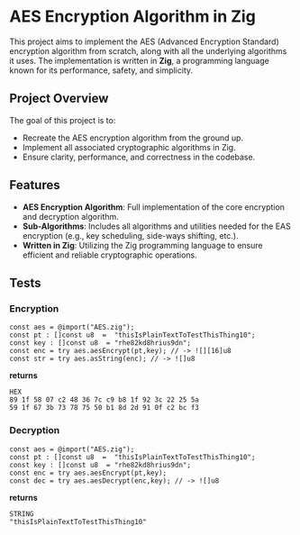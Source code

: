 # AES Encryption Algorithm in Zig

This project aims to implement the AES (Advanced Encryption Standard) encryption algorithm from scratch, along with all the underlying algorithms it uses. The implementation is written in **Zig**, a programming language known for its performance, safety, and simplicity.

## Project Overview

The goal of this project is to:

- Recreate the AES encryption algorithm from the ground up.
- Implement all associated cryptographic algorithms in Zig.
- Ensure clarity, performance, and correctness in the codebase.

## Features

- **AES Encryption Algorithm**: Full implementation of the core encryption and decryption algorithm.
- **Sub-Algorithms**: Includes all algorithms and utilities needed for the EAS encryption (e.g., key scheduling, side-ways shifting, etc.).
- **Written in Zig**: Utilizing the Zig programming language to ensure efficient and reliable cryptographic operations.

## Tests
### Encryption
```zig
const aes = @import("AES.zig");
const pt : []const u8  =  "thisIsPlainTextToTestThisThing10";
const key : []const u8  = "rhe82kd8hrius9dn";
const enc = try aes.aesEncrypt(pt,key); // -> ![][16]u8
const str = try aes.asString(enc); // -> ![]u8
```
**returns**
```hex
HEX
89 1f 58 07 c2 48 36 7c c9 b8 1f 92 3c 22 25 5a 
59 1f 67 3b 73 78 75 50 b1 8d 2d 91 0f c2 bc f3
```
### Decryption

```zig
const aes = @import("AES.zig");
const pt : []const u8  =  "thisIsPlainTextToTestThisThing10";
const key : []const u8  = "rhe82kd8hrius9dn";
const enc = try aes.aesEncrypt(pt,key);
const dec = try aes.aesDecrypt(enc,key); // -> ![]u8
```
**returns**
```
STRING
"thisIsPlainTextToTestThisThing10"
```